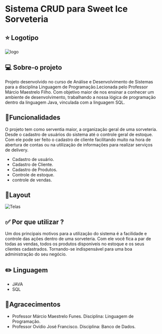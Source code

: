 # Sistema CRUD para Sweet Ice Sorveteria

## :star: Logotipo 

![logo](https://ik.imagekit.io/l4qsjmwlnl/telaSplash_fEi2eOaAF.png)	


## :computer: Sobre-o projeto
 Projeto desenvolvido no curso de Análise e Desenvolvimento de Sistemas para a disciplina Linguagem de Programação.Lecionada pelo Professor Márcio Maestrelo Filho. Com objetivo maior de nos ensinar a conhecer um ambiente de desenvolvimento, trabalhando a nossa lógica de programação dentro da linguagem Java, vinculada com a linguagem SQL.  


## :hammer:Funcionalidades
 O projeto tem como serventia maior, a organização geral de uma sorveteria. Desde o cadastro de usuários do sistema até o controle geral de estoque. Com ele pode ser feito o cadastro de cliente facilitando muito na hora de abertura de contas ou na utilização de informações para realizar serviços de delivery. 

* Cadastro de usuário.
* Cadastro de Cliente.
* Cadastro de Produtos.
* Controle de estoque.
* controle de vendas.


## :art:Layout
 ![Telas](https://i.picasion.com/pic90/982c2829fae076b0f8cda9f04ab39b6f.gif)
 

## :white_check_mark: Por que utilizar ?
 Um dos principais motivos para a utilização do sistema é a facilidade e controle das ações dentro de uma sorveteria. Com ele você fica a par de todas as vendas, todos os produtos disponíveis no estoque e os seus clientes cadastrados. Tornando-se indispensável para uma boa administração do seu negócio. 

## :pencil2: Linguagem
* JAVA
* SQL

## :raised_hands:Agracecimentos
* Professor Márcio Maestrelo Funes. Disciplina: Linguagem de Programação.
* Professor Ovídio José Francisco. Disciplina: Banco de Dados.
